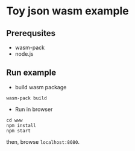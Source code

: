 # Toy json wasm example

## Prerequsites

- wasm-pack
- node.js

## Run example

- build wasm package

```shell
wasm-pack build
```

- Run in browser

```shell
cd www
npm install
npm start 
```

then, browse `localhost:8080`.
